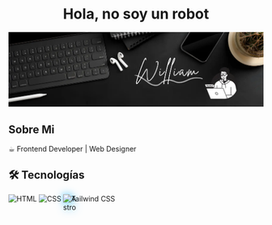 <div align="center">
  <h1 align="center">Hola, no soy un robot</h1>
</div>
<img src="William.webp">

## Sobre Mi
☕︎ Frontend Developer | Web Designer

## 🛠 Tecnologías
<p>
  <img src="https://cdn.jsdelivr.net/gh/devicons/devicon/icons/html5/html5-original.svg" width="30" title="HTML"/>
  <img src="https://cdn.jsdelivr.net/gh/devicons/devicon/icons/css3/css3-original.svg" width="30" title="CSS"/>
  <img src="https://cdn.jsdelivr.net/gh/devicons/devicon/icons/astro/astro-original.svg" width="30" style="position: absolute; animation: orbit-reverse 9s linear infinite; filter: drop-shadow(0 0 8px #38bdf8);"title="Astro"/>
  <img src="https://cdn.jsdelivr.net/gh/devicons/devicon/icons/tailwindcss/tailwindcss-original.svg" width="30" title="Tailwind CSS"/>
</p>
</div>
